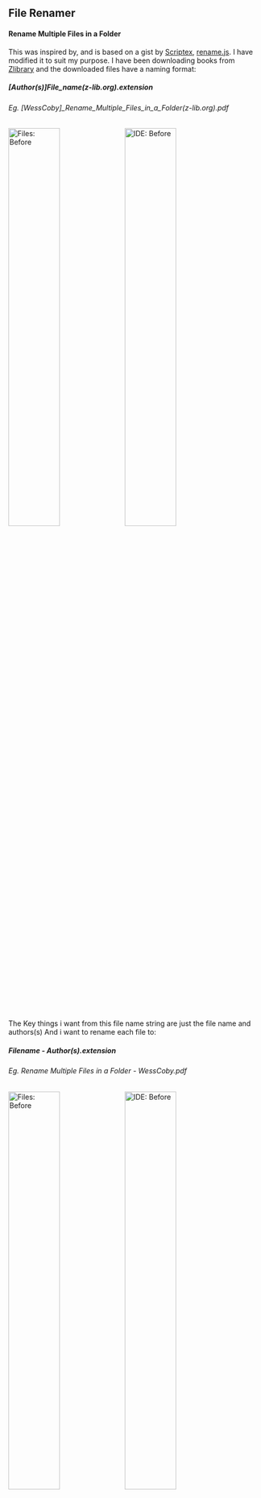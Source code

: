 ## File Renamer
#### Rename Multiple Files in a Folder

This was inspired by, and is based on a gist by [Scriptex](https://gist.github.com/scriptex), [rename.js](https://gist.github.com/scriptex/20536d8cda36221f91d69a6bd4a528b3).
I have modified it to suit my purpose. 
I have been downloading books from [Zlibrary](https://b-ok.cc/) and the downloaded files have a naming format:
##### \[Author\(s\)\]File_name\(z-lib.org\).extension
###### Eg. \[WessCoby\]_Rename_Multiple_Files_in_a_Folder(z-lib.org\).pdf

<img src="https://github.com/WessCoby/file-renamer/blob/master/images/files_bfr.png" width="45%" title="Files: Before">
<img src="https://github.com/WessCoby/file-renamer/blob/master/images/ide_bfr.png" width="45%" title="IDE: Before">

The Key things i want from this file name string are just the file name and authors(s)
And i want to rename each file to:
##### Filename - Author(s).extension
###### Eg. Rename Multiple Files in a Folder - WessCoby.pdf

<img src="https://github.com/WessCoby/file-renamer/blob/master/images/files_aftr.png" width="45%" title="Files: Before">
<img src="https://github.com/WessCoby/file-renamer/blob/master/images/ide_aftr.png" width="45%" title="IDE: Before">

##  Renaming Process

*   Use `filePattern` to filter for files that need to be renamed
*   Use `authorPattern` to extract Author name(s), and assign to the variable `author` and remove underscores
*   Use `bookNamePattern` to extract book name and assign to the variable `book` and remove underscores
*   Combine `book` and `author` and assign to `newName`. 
*   Format: `book - @author.extension`

## Usage
*   Create a new folder named `Files` in the root directory and place the files to be renamed in it.
*   Then use either `npm start` or `node rename` to run.
